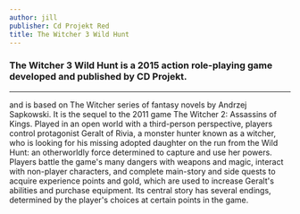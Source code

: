 ```yaml
---
author: jill
publisher: Cd Projekt Red
title: The Witcher 3 Wild Hunt
---
```

<!-- Witcher.md -->
### The Witcher 3 Wild Hunt is a 2015 action role-playing game developed and published by CD Projekt.

<hr>
and is based on The Witcher series of fantasy novels by Andrzej Sapkowski. It is the sequel to the 2011 game The Witcher 2: Assassins of Kings. Played in an open world with a third-person perspective, players control protagonist Geralt of Rivia, a monster hunter known as a witcher, who is looking for his missing adopted daughter on the run from the Wild Hunt: an otherworldly force determined to capture and use her powers. Players battle the game's many dangers with weapons and magic, interact with non-player characters, and complete main-story and side quests to acquire experience points and gold, which are used to increase Geralt's abilities and purchase equipment. Its central story has several endings, determined by the player's choices at certain points in the game.